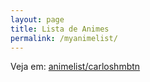 ```yaml
---
layout: page
title: Lista de Animes
permalink: /myanimelist/
---
```


Veja em: <a href="https://myanimelist.net/animelist/carloshmbtn" title="conta MyAnime List">animelist/carloshmbtn</a>